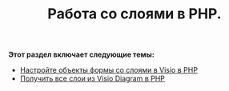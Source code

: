 ﻿---
title: Работа со слоями в PHP.
type: docs
weight: 70
url: /ru/java/working-with-layers-in-php/
---
**Этот раздел включает следующие темы:**

- [Настройте объекты формы со слоями в Visio в PHP](/diagram/ru/java/configure-shape-objects-with-layers-in-visio-in-php/)
- [Получить все слои из Visio Diagram в PHP](/diagram/ru/java/retrieve-all-layers-from-the-visio-diagram-in-php/)
